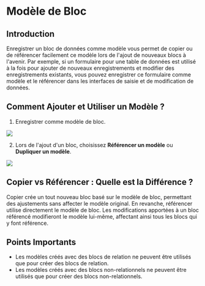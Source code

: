 # Modèle de Bloc

<PluginInfo name="ui-schema-storage"></PluginInfo>

## Introduction

Enregistrer un bloc de données comme modèle vous permet de copier ou de référencer facilement ce modèle lors de l'ajout de nouveaux blocs à l'avenir. Par exemple, si un formulaire pour une table de données est utilisé à la fois pour ajouter de nouveaux enregistrements et modifier des enregistrements existants, vous pouvez enregistrer ce formulaire comme modèle et le référencer dans les interfaces de saisie et de modification de données.

## Comment Ajouter et Utiliser un Modèle ?

1. Enregistrer comme modèle de bloc.

![](https://static-docs.nocobase.com/b7718cea8784587d53524ade3c5b0a82.png)

2. Lors de l'ajout d'un bloc, choisissez **Référencer un modèle** ou **Dupliquer un modèle**.

![](https://static-docs.nocobase.com/135df7344e0f3080199e4bb1071c2fa6.png)

## Copier vs Référencer : Quelle est la Différence ?

Copier crée un tout nouveau bloc basé sur le modèle de bloc, permettant des ajustements sans affecter le modèle original. En revanche, référencer utilise directement le modèle de bloc. Les modifications apportées à un bloc référencé modifieront le modèle lui-même, affectant ainsi tous les blocs qui y font référence.

## Points Importants

- Les modèles créés avec des blocs de relation ne peuvent être utilisés que pour créer des blocs de relation.
- Les modèles créés avec des blocs non-relationnels ne peuvent être utilisés que pour créer des blocs non-relationnels.
